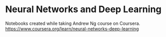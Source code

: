 # Neural Networks and Deep Learning
Notebooks created while taking Andrew Ng course on Coursera.
https://www.coursera.org/learn/neural-networks-deep-learning
